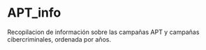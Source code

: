 # APT_info
Recopilacion de información sobre las campañas APT y campañas cibercriminales, ordenada por años. 
